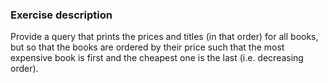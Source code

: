 ### Exercise description
Provide a query that prints the prices and titles (in that order) for all books, but so that the books are ordered by their price such that the most expensive book is first and the cheapest one is the last (i.e. decreasing order). 
